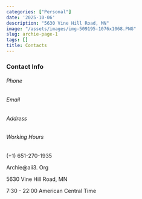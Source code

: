 ```yaml
---
categories: ["Personal"]
date: '2025-10-06'
description: "5630 Vine Hill Road, MN"
image: "/assets/images/img-509195-1076x1068.PNG"
slug: archie-page-1
tags: []
title: Contacts
---
```



### Contact Info


###### Phone


###### Email


###### Address


###### Working Hours


(+1) 651-270-1935


Archie@aii3. Org


5630 Vine Hill Road, MN


7:30 - 22:00 American Central Time



